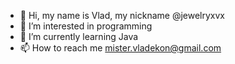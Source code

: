 - 👋 Hi, my name is Vlad, my nickname @jewelryxvx
- 👀 I’m interested in programming
- 🌱 I’m currently learning Java
- 📫 How to reach me mister.vladekon@gmail.com

<!---
jewelryxvx/jewelryxvx is a ✨ special ✨ repository because its `README.md` (this file) appears on your GitHub profile.
You can click the Preview link to take a look at your changes.
--->
